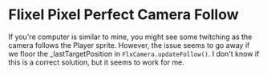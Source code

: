 # Flixel Pixel Perfect Camera Follow

If you're computer is similar to mine, you might see some twitching as the
camera follows the Player sprite. However, the issue seems to go away if we
floor the _lastTargetPosition in `FlxCamera.updateFollow()`. I don't know
if this is a correct solution, but it seems to work for me.
